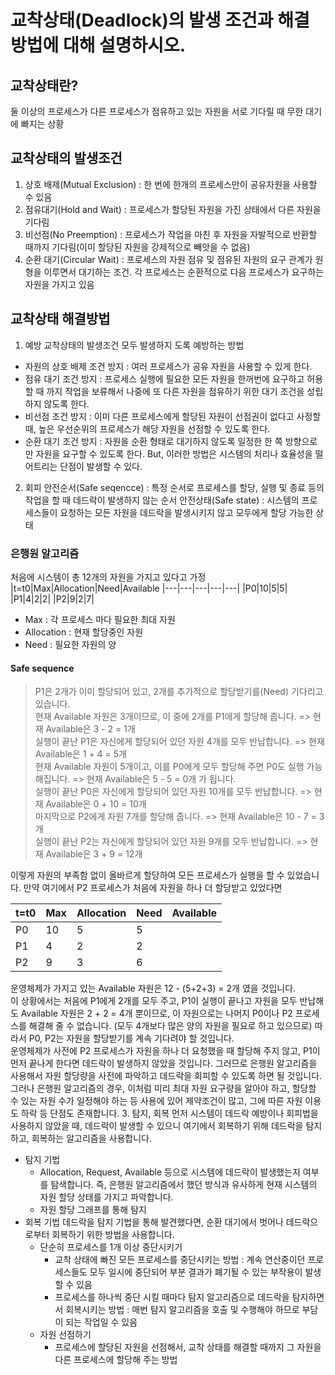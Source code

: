 # 교착상태(Deadlock)의 발생 조건과 해결방법에 대해 설명하시오.

## 교착상태란?
둘 이상의 프로세스가 다른 프로세스가 점유하고 있는 자원을 서로 기다릴 때 무한 대기에 빠지는 상황
## 교착상태의 발생조건
1. 상호 배제(Mutual Exclusion) : 한 번에 한개의 프로세스만이 공유자원을 사용할 수 있음
2. 점유대기(Hold and Wait) : 프로세스가 할당된 자원을 가진 상태에서 다른 자원을 기다림
3. 비선점(No Preemption) : 프로세스가 작업을 마친 후 자원을 자발적으로 반환할 때까지 기다림(이미 할당된 자원을 강제적으로 빼앗을 수 없음)
4. 순환 대기(Circular Wait) : 프로세스의 자원 점유 및 점유된 자원의 요구 관계가 원형을 이루면서 대기하는 조건. 각 프로세스는 순환적으로 다음 프로세스가 요구하는 자원을 가지고 있음
## 교착상태 해결방법
1. 예방
교착상태의 발생조건 모두 발생하지 도록 예방하는 방법
- 자원의 상호 배제 조건 방지 : 여러 프로세스가 공유 자원을 사용할 수 있게 한다.
- 점유 대기 조건 방지 : 프로세스 실행에 필요한 모든 자원을 한꺼번에 요구하고 허용할 때 까지 작업을 보류해서 나중에 또 다른 자원을 점유하기 위한 대기 조건을 성립하지 않도록 한다.
- 비선점 조건 방지 : 이미 다른 프로세스에게 할당된 자원이 선점권이 없다고 사정할 때, 높은 우선순위의 프로세스가 해당 자원을 선점할 수 있도록 한다.
- 순환 대기 조건 방지 : 자원을 순환 형태로 대기하지 않도록 일정한 한 쪽 방향으로만 자원을 요구할 수 있도록 한다.
But, 이러한 방법은 시스템의 처리나 효율성을 떨어트리는 단점이 발생할 수 있다.
2. 회피
안전순서(Safe seqencce) : 특정 순서로 프로세스를 할당, 실행 및 종료 등의 작업을 할 때 데드락이 발생하지 않는 순서
안전상태(Safe state) : 시스템의 프로세스들이 요청하는 모든 자원을 데드락을 발생시키지 않고 모두에게 할당 가능한 상태
### 은행원 알고리즘
처음에 시스템이 총 12개의 자원을 가지고 있다고 가정
|t=t0|Max|Allocation|Need|Available
|---|---|---|---|---|
|P0|10|5|5|
|P1|4|2|2|
|P2|9|2|7|
- Max : 각 프로세스 마다 필요한 최대 자원
- Allocation : 현재 할당중인 자원
- Need : 필요한 자원의 양
#### Safe sequence 
> P1은 2개가 이미 할당되어 있고, 2개를 추가적으로 할당받기를(Need) 기다리고 있습니다.      
> 현재 Available 자원은 3개이므로, 이 중에 2개를 P1에게 할당해 줍니다. => 현재 Available은 3 - 2  = 1개        
> 실행이 끝난 P1은 자신에게 할당되어 있던 자원 4개를 모두 반납합니다. => 현재 Available은 1 + 4 = 5개   
> 현재 Available 자원이 5개이고, 이를 P0에게 모두 할당해 주면 P0도 실행 가능해집니다. => 현재 Available은 5 - 5 = 0개 가 됩니다.   
> 실행이 끝난 P0은 자신에게 할당되어 있던 자원 10개를 모두 반납합니다. => 현재 Available은 0 + 10 = 10개   
> 마지막으로 P2에게 자원 7개를 할당해 줍니다. => 현재 Available은 10 - 7 = 3개   
> 실행이 끝난 P2는 자신에게 할당되어 있던 자원 9개를 모두 반납합니다. => 현재 Available은 3 + 9 = 12개
  
이렇게 자원의 부족함 없이 올바르게 할당하여 모든 프로세스가 실행을 할 수 있었습니다.
만약 여기에서 P2 프로세스가 처음에 자원을 하나 더 할당받고 있었다면

|t=t0|Max|Allocation|Need|Available
|---|---|---|---|---|
|P0|10|5|5|
|P1|4|2|2|
|P2|9|3|6|

운영체제가 가지고 있는 Available 자원은 12 - (5+2+3) = 2개 였을 것입니다.   
이 상황에서는 처음에 P1에게 2개를 모두 주고, P1이 실행이 끝나고 자원을 모두 반납해도 Available 자원은 2 + 2 = 4개 뿐이므로, 이 자원으로는 나머지 P0이나 P2 프로세스를 해결해 줄 수 없습니다. (모두 4개보다 많은 양의 자원을 필요로 하고 있으므로) 따라서 P0, P2는 자원을 할당받기를 계속 기다려야 할 것입니다.   
운영체제가 사전에 P2 프로세스가 자원을 하나 더 요청했을 때 할당해 주지 않고, P1이 먼저 끝나게 한다면 데드락이 발생하지 않았을 것입니다. 그러므로 은행원 알고리즘을 사용해서 자원 할당량을 사전에 파악하고 데드락을 회피할 수 있도록 하면 될 것입니다.   
그러나 은행원 알고리즘의 경우, 이처럼 미리 최대 자원 요구량을 알아야 하고, 할당할 수 있는 자원 수가 일정해야 하는 등 사용에 있어 제약조건이 많고, 그에 따른 자원 이용도 하락 등 단점도 존재합니다.
3. 탐지, 회복
먼저 시스템이 데드락 예방이나 회피법을 사용하지 않았을 때, 데드락이 발생할 수 있으니 여기에서 회복하기 위해 데드락을 탐지하고, 회복하는 알고리즘을 사용합니다.
- 탐지 기법
  - Allocation, Request, Available 등으로 시스템에 데드락이 발생했는지 여부를 탐색합니다. 즉, 은행원 알고리즘에서 했던 방식과 유사하게 현재 시스템의 자원 할당 상태를 가지고 파악합니다.
  - 자원 할당 그래프를 통해 탐지
- 회복 기법
데드락을 탐지 기법을 통해 발견했다면, 순환 대기에서 벗어나 데드락으로부터 회복하기 위한 방법을 사용합니다.
  - 단순히 프로세스를 1개 이상 중단시키기
    - 교착 상태에 빠진 모든 프로세스를 중단시키는 방법 : 계속 연산중이던 프로세스들도 모두 일시에 중단되어 부분 결과가 폐기될 수 있는 부작용이 발생할 수 있음
    - 프로세스를 하나씩 중단 시킬 때마다 탐지 알고리즘으로 데드락을 탐지하면서 회복시키는 방법 : 매번 탐지 알고리즘을 호출 및 수행해야 하므로 부담이 되는 작업일 수 있음
  - 자원 선점하기
    - 프로세스에 할당된 자원을 선점해서, 교착 상태를 해결할 때까지 그 자원을 다른 프로세스에 할당해 주는 방법


